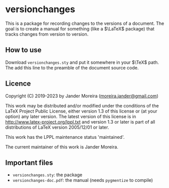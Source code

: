 # versionchanges

This is a package for recording changes to the versions of a document. The goal is to create a manual for something (like a $\LaTeX$ package) that tracks changes from version to version.

## How to use

Download `versionchanges.sty` and put it somewhere in your $\TeX$ path. The add this line to the preamble of the document source code.

## Licence
Copyright (C) 2019-2023 by Jander Moreira (moreira.jander@gmail.com)

This work may be distributed and/or modified under the conditions of the LaTeX Project Public License, either version 1.3 of this license or (at your option) any later version. The latest version of this license is in <http://www.latex-project.org/lppl.txt> and version 1.3 or later is part of all distributions of LaTeX version 2005/12/01 or later.

This work has the LPPL maintenance status 'maintained'.

The current maintainer of this work is Jander Moreira.

## Important files

* `versionchanges.sty`: the package
* `versionchanges-doc.pdf`: the manual (needs `pygmentize` to compile)
